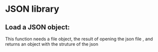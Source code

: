 # JSON library

## Load a JSON object:

This function needs a file object, the result of opening the json file
, and returns an object with the struture of the json
